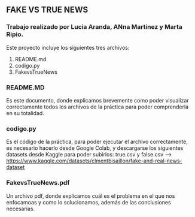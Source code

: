 ## FAKE VS TRUE NEWS
### Trabajo realizado por Lucia Aranda, ANna Martínez y Marta Ripio.

Este proyecto incluye los siguientes tres archivos:
1. README.md
2. codigo.py
3. FakevsTrueNews

### README.MD
Es este documento, donde explicamos brevemente como poder visualizar correctamente todos los archivos de la práctica para poder comprenderla en su totalidad.

### codigo.py
Es el código de la práctica, para poder ejecutar el archivo correctamente, es necesario hacerlo desde Google Colab, y descargarse los siguientes datasets desde Kaggle para poder subirlos: true.csv y false.csv --> https://www.kaggle.com/datasets/clmentbisaillon/fake-and-real-news-dataset

### FakevsTrueNews.pdf
Un archivo pdf, donde explicamos cuál es el problema en el que nos enfocamoas y como lo solucionamos, además de las conclusiones necesarias.
